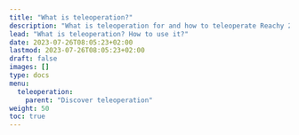 ```yaml
---
title: "What is teleoperation?"
description: "What is teleoperation for and how to teleoperate Reachy 2"
lead: "What is teleoperation? How to use it?"
date: 2023-07-26T08:05:23+02:00
lastmod: 2023-07-26T08:05:23+02:00
draft: false
images: []
type: docs
menu:
  teleoperation:
    parent: "Discover teleoperation"
weight: 50
toc: true
---
```



